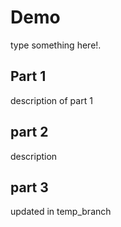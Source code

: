# Demo

type something here!.

## Part 1

description of part 1

## part 2

description

## part 3

updated in temp_branch
